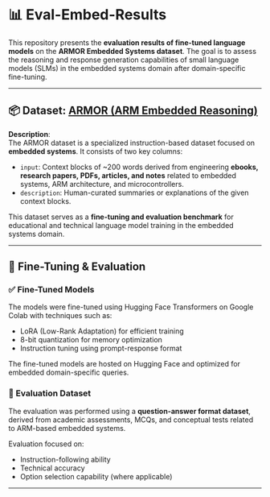 # 📊 Eval-Embed-Results

This repository presents the **evaluation results of fine-tuned language models** on the **ARMOR Embedded Systems dataset**. The goal is to assess the reasoning and response generation capabilities of small language models (SLMs) in the embedded systems domain after domain-specific fine-tuning.

---

## 📦 Dataset: [ARMOR (ARM Embedded Reasoning)](https://huggingface.co/datasets/PulkundwarP/ARMor)

**Description**:  
The ARMOR dataset is a specialized instruction-based dataset focused on **embedded systems**. It consists of two key columns:

- `input`: Context blocks of ~200 words derived from engineering **ebooks, research papers, PDFs, articles, and notes** related to embedded systems, ARM architecture, and microcontrollers.
- `description`: Human-curated summaries or explanations of the given context blocks.

This dataset serves as a **fine-tuning and evaluation benchmark** for educational and technical language model training in the embedded systems domain.

---

## 🧠 Fine-Tuning & Evaluation

### ✅ Fine-Tuned Models
The models were fine-tuned using Hugging Face Transformers on Google Colab with techniques such as:
- LoRA (Low-Rank Adaptation) for efficient training
- 8-bit quantization for memory optimization
- Instruction tuning using prompt-response format

The fine-tuned models are hosted on Hugging Face and optimized for embedded domain-specific queries.

### 🧪 Evaluation Dataset
The evaluation was performed using a **question-answer format dataset**, derived from academic assessments, MCQs, and conceptual tests related to ARM-based embedded systems.

Evaluation focused on:
- Instruction-following ability
- Technical accuracy
- Option selection capability (where applicable)

---


